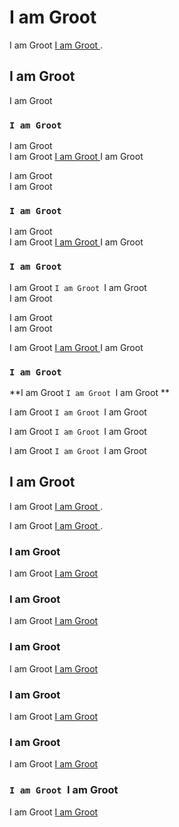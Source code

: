 # I am Groot 

I am Groot [I am Groot ](https://github.com/facebook/create-react-app).

## I am Groot 

I am Groot 

### `I am Groot `

I am Groot <br />I am Groot [I am Groot ](http://localhost:3000)I am Groot 

I am Groot <br />I am Groot 

### `I am Groot `

I am Groot <br />I am Groot [I am Groot ](https://facebook.github.io/create-react-app/docs/running-tests)I am Groot 

### `I am Groot `

I am Groot `I am Groot `I am Groot <br />I am Groot 

I am Groot <br />I am Groot 

I am Groot [I am Groot ](https://facebook.github.io/create-react-app/docs/deployment)I am Groot 

### `I am Groot `

**I am Groot `I am Groot `I am Groot **

I am Groot `I am Groot `I am Groot 

I am Groot `I am Groot `I am Groot 

I am Groot `I am Groot `I am Groot 

## I am Groot 

I am Groot [I am Groot ](https://facebook.github.io/create-react-app/docs/getting-started).

I am Groot [I am Groot ](https://reactjs.org/).

### I am Groot 

I am Groot [I am Groot ](https://facebook.github.io/create-react-app/docs/code-splitting)

### I am Groot 

I am Groot [I am Groot ](https://facebook.github.io/create-react-app/docs/analyzing-the-bundle-size)

### I am Groot 

I am Groot [I am Groot ](https://facebook.github.io/create-react-app/docs/making-a-progressive-web-app)

### I am Groot 

I am Groot [I am Groot ](https://facebook.github.io/create-react-app/docs/advanced-configuration)

### I am Groot 

I am Groot [I am Groot ](https://facebook.github.io/create-react-app/docs/deployment)

### `I am Groot `I am Groot 

I am Groot [I am Groot ](https://facebook.github.io/create-react-app/docs/troubleshooting#npm-run-build-fails-to-minify)
